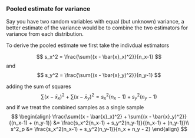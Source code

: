 ### Pooled estimate for variance
Say you have two random variables with equal (but unknown) variance, a better estimate of the variance would be to combine the two estimators for variance from each distribution.

To derive the pooled estimate we first take the indivdual estimators

$$
s_x^2 = \frac{\sum{(x - \bar{x}_x)^2}}{n_x-1}
$$
and
$$
s_y^2 = \frac{\sum{(x - \bar{x}_y)^2}}{n_y-1}
$$

adding the sum of squares
$$
\sum{(x - \bar{x}_x)^2} + \sum{(x - \bar{x}_y)^2} = s_x^2(n_x-1) + s_y^2(n_y-1)
$$
and if we treat the combined samples as a single sample
$$
\begin{align}
\frac{\sum{(x - \bar{x}_x)^2} + \sum{(x - \bar{x}_y)^2}}{(n_x-1) + (n_y-1)} &= \frac{s_x^2(n_x-1) + s_y^2(n_y-1)}{(n_x-1) + (n_y-1)}\\
s^2_p &= \frac{s_x^2(n_x-1) + s_y^2(n_y-1)}{n_x + n_y - 2}
\end{align}
$$

